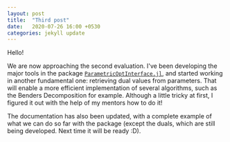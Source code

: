 ```yaml
---
layout: post
title:  "Third post"
date:   2020-07-26 16:00 +0530
categories: jekyll update
---
```


Hello!

We are now approaching the second evaluation. I've been developing the major tools in the package [`ParametricOptInterface.jl`](https://github.com/tomasfmg/ParametricOptInterface.jl), and started working in another fundamental one: retrieving dual values from parameters.
That will enable a more efficient implementation of several algorithms, such as the Benders Decomposition for example. Although a little tricky at first, I figured it out with the help of my mentors how to do it! 

The documentation has also been updated, with a complete example of what we can do so far with the package (except the duals, which are still being developed. Next time it will be ready :D).